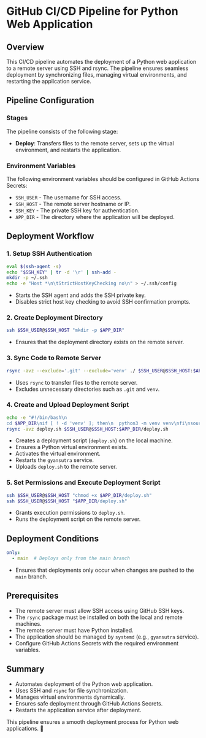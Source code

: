 # GitHub CI/CD Pipeline for Python Web Application

## Overview
This CI/CD pipeline automates the deployment of a Python web application to a remote server using SSH and rsync. The pipeline ensures seamless deployment by synchronizing files, managing virtual environments, and restarting the application service.

## Pipeline Configuration

### **Stages**
The pipeline consists of the following stage:
- **Deploy**: Transfers files to the remote server, sets up the virtual environment, and restarts the application.

### **Environment Variables**
The following environment variables should be configured in GitHub Actions Secrets:
- `SSH_USER` - The username for SSH access.
- `SSH_HOST` - The remote server hostname or IP.
- `SSH_KEY` - The private SSH key for authentication.
- `APP_DIR` - The directory where the application will be deployed.

## **Deployment Workflow**

### **1. Setup SSH Authentication**
```bash
eval $(ssh-agent -s)
echo "$SSH_KEY" | tr -d '\r' | ssh-add -
mkdir -p ~/.ssh
echo -e "Host *\n\tStrictHostKeyChecking no\n" > ~/.ssh/config
```
- Starts the SSH agent and adds the SSH private key.
- Disables strict host key checking to avoid SSH confirmation prompts.

### **2. Create Deployment Directory**
```bash
ssh $SSH_USER@$SSH_HOST "mkdir -p $APP_DIR"
```
- Ensures that the deployment directory exists on the remote server.

### **3. Sync Code to Remote Server**
```bash
rsync -avz --exclude='.git' --exclude='venv' ./ $SSH_USER@$SSH_HOST:$APP_DIR
```
- Uses `rsync` to transfer files to the remote server.
- Excludes unnecessary directories such as `.git` and `venv`.

### **4. Create and Upload Deployment Script**
```bash
echo -e "#!/bin/bash\n
cd $APP_DIR\nif [ ! -d 'venv' ]; then\n  python3 -m venv venv\nfi\nsource venv/bin/activate\nsudo systemctl restart gyansutra\n" > deploy.sh
rsync -avz deploy.sh $SSH_USER@$SSH_HOST:$APP_DIR/deploy.sh
```
- Creates a deployment script (`deploy.sh`) on the local machine.
- Ensures a Python virtual environment exists.
- Activates the virtual environment.
- Restarts the `gyansutra` service.
- Uploads `deploy.sh` to the remote server.

### **5. Set Permissions and Execute Deployment Script**
```bash
ssh $SSH_USER@$SSH_HOST "chmod +x $APP_DIR/deploy.sh"
ssh $SSH_USER@$SSH_HOST "$APP_DIR/deploy.sh"
```
- Grants execution permissions to `deploy.sh`.
- Runs the deployment script on the remote server.

## **Deployment Conditions**
```yaml
only:
  - main  # Deploys only from the main branch
```
- Ensures that deployments only occur when changes are pushed to the `main` branch.

## **Prerequisites**
- The remote server must allow SSH access using GitHub SSH keys.
- The `rsync` package must be installed on both the local and remote machines.
- The remote server must have Python installed.
- The application should be managed by `systemd` (e.g., `gyansutra` service).
- Configure GitHub Actions Secrets with the required environment variables.

## **Summary**
- Automates deployment of the Python web application.
- Uses SSH and `rsync` for file synchronization.
- Manages virtual environments dynamically.
- Ensures safe deployment through GitHub Actions Secrets.
- Restarts the application service after deployment.

This pipeline ensures a smooth deployment process for Python web applications. 🚀

